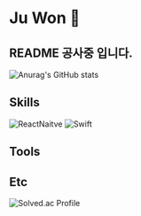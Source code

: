
# Ju Won 🙂
## README 공사중 입니다.

![Anurag's GitHub stats](https://github-readme-stats.vercel.app/api?username=Jwon9876&count_private=true)

## Skills
<div>
  <img alt="ReactNaitve" src ="https://img.shields.io/badge/ReactNative-black.svg?&style=for-the-badge&logo=React&logoColor=61DAFB"/>
  <img alt="Swift" src ="https://img.shields.io/badge/Swift-F05138.svg?&style=for-the-badge&logo=Swift&logoColor=white"/>
</div>

## Tools


## Etc
![Solved.ac Profile](http://mazassumnida.wtf/api/v2/generate_badge?boj=choexxxxx)
